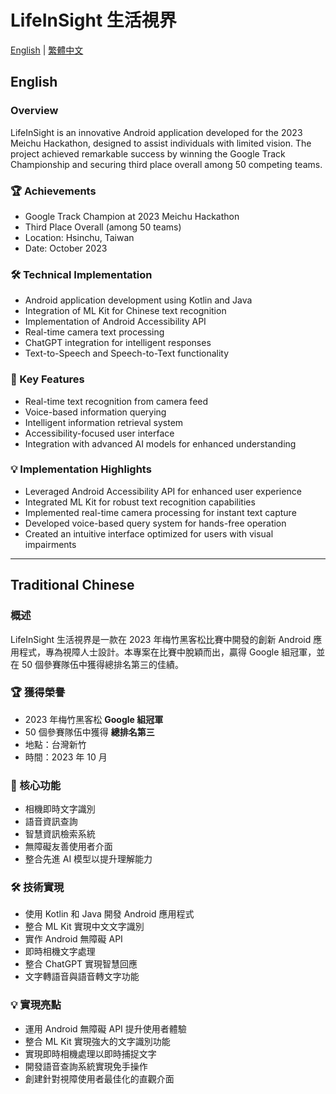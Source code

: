 # LifeInSight 生活視界

[English](#english) | [繁體中文](#traditional-chinese)

## English

### Overview
LifeInSight is an innovative Android application developed for the 2023 Meichu Hackathon, designed to assist individuals with limited vision. The project achieved remarkable success by winning the Google Track Championship and securing third place overall among 50 competing teams.

### 🏆 Achievements
- Google Track Champion at 2023 Meichu Hackathon
- Third Place Overall (among 50 teams)
- Location: Hsinchu, Taiwan
- Date: October 2023

### 🛠 Technical Implementation
- Android application development using Kotlin and Java
- Integration of ML Kit for Chinese text recognition
- Implementation of Android Accessibility API
- Real-time camera text processing
- ChatGPT integration for intelligent responses
- Text-to-Speech and Speech-to-Text functionality

### 🚀 Key Features
- Real-time text recognition from camera feed
- Voice-based information querying
- Intelligent information retrieval system
- Accessibility-focused user interface
- Integration with advanced AI models for enhanced understanding

### 💡 Implementation Highlights
- Leveraged Android Accessibility API for enhanced user experience
- Integrated ML Kit for robust text recognition capabilities
- Implemented real-time camera processing for instant text capture
- Developed voice-based query system for hands-free operation
- Created an intuitive interface optimized for users with visual impairments

---

## Traditional Chinese

### 概述
LifeInSight 生活視界是一款在 2023 年梅竹黑客松比賽中開發的創新 Android 應用程式，專為視障人士設計。本專案在比賽中脫穎而出，贏得 Google 組冠軍，並在 50 個參賽隊伍中獲得總排名第三的佳績。

### 🏆 獲得榮譽
- 2023 年梅竹黑客松 **Google 組冠軍**
- 50 個參賽隊伍中獲得 **總排名第三**
- 地點：台灣新竹
- 時間：2023 年 10 月

### 🚀 核心功能
- 相機即時文字識別
- 語音資訊查詢
- 智慧資訊檢索系統
- 無障礙友善使用者介面
- 整合先進 AI 模型以提升理解能力

### 🛠 技術實現
- 使用 Kotlin 和 Java 開發 Android 應用程式
- 整合 ML Kit 實現中文文字識別
- 實作 Android 無障礙 API
- 即時相機文字處理
- 整合 ChatGPT 實現智慧回應
- 文字轉語音與語音轉文字功能

### 💡 實現亮點
- 運用 Android 無障礙 API 提升使用者體驗
- 整合 ML Kit 實現強大的文字識別功能
- 實現即時相機處理以即時捕捉文字
- 開發語音查詢系統實現免手操作
- 創建針對視障使用者最佳化的直觀介面
